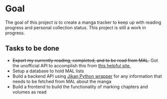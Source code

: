 # Goal

The goal of this project is to create a manga tracker to keep up with reading progress and personal collection status. This project is still a work in progress.  

## Tasks to be done

- ~~Export my currently reading, completed, and to be read from MAL.~~ Got the unofficial API to accomplish this from [this helpful site.](https://malscraper.azurewebsites.net/)
- Setup a database to hold MAL lists
- Build a backend API using [Jikan Python wrapper](https://github.com/abhinavk99/jikanpy) for any information that needs to be fetched from MAL about the manga
- Build a frontend to build the functionality of marking chapters and volumes as read  
